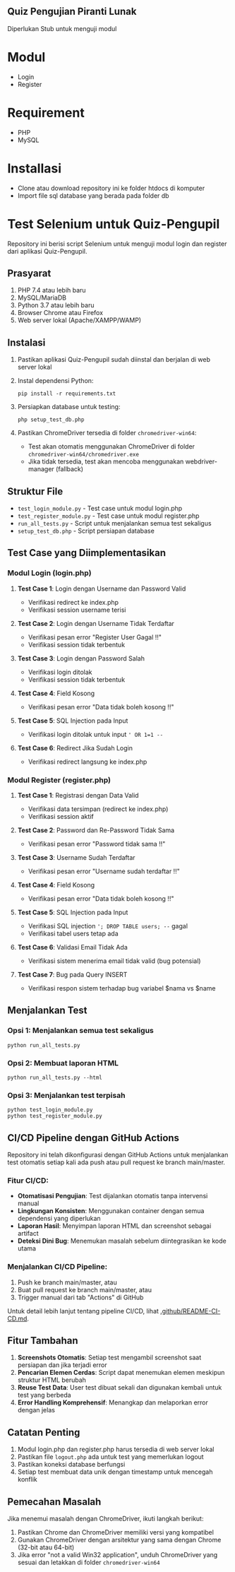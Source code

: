 ## Quiz Pengujian Piranti Lunak 

Diperlukan Stub untuk menguji modul

# Modul #

- Login
- Register

# Requirement #

- PHP
- MySQL

# Installasi #

- Clone atau download repository ini ke folder htdocs di komputer
- Import file sql database yang berada pada folder db

# Test Selenium untuk Quiz-Pengupil

Repository ini berisi script Selenium untuk menguji modul login dan register dari aplikasi Quiz-Pengupil.

## Prasyarat

1. PHP 7.4 atau lebih baru
2. MySQL/MariaDB
3. Python 3.7 atau lebih baru
4. Browser Chrome atau Firefox
5. Web server lokal (Apache/XAMPP/WAMP)

## Instalasi

1. Pastikan aplikasi Quiz-Pengupil sudah diinstal dan berjalan di web server lokal
2. Instal dependensi Python:

   ```
   pip install -r requirements.txt
   ```

3. Persiapkan database untuk testing:

   ```
   php setup_test_db.php
   ```

4. Pastikan ChromeDriver tersedia di folder `chromedriver-win64`:
   - Test akan otomatis menggunakan ChromeDriver di folder `chromedriver-win64/chromedriver.exe`
   - Jika tidak tersedia, test akan mencoba menggunakan webdriver-manager (fallback)

## Struktur File

- `test_login_module.py` - Test case untuk modul login.php
- `test_register_module.py` - Test case untuk modul register.php
- `run_all_tests.py` - Script untuk menjalankan semua test sekaligus
- `setup_test_db.php` - Script persiapan database

## Test Case yang Diimplementasikan

### Modul Login (login.php)

1. **Test Case 1**: Login dengan Username dan Password Valid
   - Verifikasi redirect ke index.php
   - Verifikasi session username terisi

2. **Test Case 2**: Login dengan Username Tidak Terdaftar
   - Verifikasi pesan error "Register User Gagal !!"
   - Verifikasi session tidak terbentuk

3. **Test Case 3**: Login dengan Password Salah
   - Verifikasi login ditolak
   - Verifikasi session tidak terbentuk

4. **Test Case 4**: Field Kosong
   - Verifikasi pesan error "Data tidak boleh kosong !!"

5. **Test Case 5**: SQL Injection pada Input
   - Verifikasi login ditolak untuk input `' OR 1=1 --`

6. **Test Case 6**: Redirect Jika Sudah Login
   - Verifikasi redirect langsung ke index.php

### Modul Register (register.php)

1. **Test Case 1**: Registrasi dengan Data Valid
   - Verifikasi data tersimpan (redirect ke index.php)
   - Verifikasi session aktif

2. **Test Case 2**: Password dan Re-Password Tidak Sama
   - Verifikasi pesan error "Password tidak sama !!"

3. **Test Case 3**: Username Sudah Terdaftar
   - Verifikasi pesan error "Username sudah terdaftar !!"

4. **Test Case 4**: Field Kosong
   - Verifikasi pesan error "Data tidak boleh kosong !!"

5. **Test Case 5**: SQL Injection pada Input
   - Verifikasi SQL injection `'; DROP TABLE users; --` gagal
   - Verifikasi tabel users tetap ada

6. **Test Case 6**: Validasi Email Tidak Ada
   - Verifikasi sistem menerima email tidak valid (bug potensial)

7. **Test Case 7**: Bug pada Query INSERT
   - Verifikasi respon sistem terhadap bug variabel $nama vs $name

## Menjalankan Test

### Opsi 1: Menjalankan semua test sekaligus

```
python run_all_tests.py
```

### Opsi 2: Membuat laporan HTML

```
python run_all_tests.py --html
```

### Opsi 3: Menjalankan test terpisah

```
python test_login_module.py
python test_register_module.py
```

## CI/CD Pipeline dengan GitHub Actions

Repository ini telah dikonfigurasi dengan GitHub Actions untuk menjalankan test otomatis setiap kali ada push atau pull request ke branch main/master.

### Fitur CI/CD:

- **Otomatisasi Pengujian**: Test dijalankan otomatis tanpa intervensi manual
- **Lingkungan Konsisten**: Menggunakan container dengan semua dependensi yang diperlukan
- **Laporan Hasil**: Menyimpan laporan HTML dan screenshot sebagai artifact
- **Deteksi Dini Bug**: Menemukan masalah sebelum diintegrasikan ke kode utama

### Menjalankan CI/CD Pipeline:

1. Push ke branch main/master, atau
2. Buat pull request ke branch main/master, atau
3. Trigger manual dari tab "Actions" di GitHub

Untuk detail lebih lanjut tentang pipeline CI/CD, lihat [.github/README-CI-CD.md](.github/README-CI-CD.md).

## Fitur Tambahan

1. **Screenshots Otomatis**: Setiap test mengambil screenshot saat persiapan dan jika terjadi error
2. **Pencarian Elemen Cerdas**: Script dapat menemukan elemen meskipun struktur HTML berubah
3. **Reuse Test Data**: User test dibuat sekali dan digunakan kembali untuk test yang berbeda
4. **Error Handling Komprehensif**: Menangkap dan melaporkan error dengan jelas

## Catatan Penting

1. Modul login.php dan register.php harus tersedia di web server lokal
2. Pastikan file `logout.php` ada untuk test yang memerlukan logout
3. Pastikan koneksi database berfungsi
4. Setiap test membuat data unik dengan timestamp untuk mencegah konflik

## Pemecahan Masalah

Jika menemui masalah dengan ChromeDriver, ikuti langkah berikut:
1. Pastikan Chrome dan ChromeDriver memiliki versi yang kompatibel
2. Gunakan ChromeDriver dengan arsitektur yang sama dengan Chrome (32-bit atau 64-bit)
3. Jika error "not a valid Win32 application", unduh ChromeDriver yang sesuai dan letakkan di folder `chromedriver-win64`